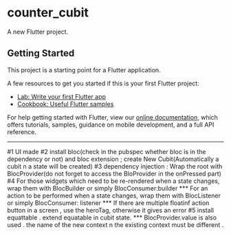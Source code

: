# counter_cubit

A new Flutter project.

## Getting Started

This project is a starting point for a Flutter application.

A few resources to get you started if this is your first Flutter project:

- [Lab: Write your first Flutter app](https://flutter.dev/docs/get-started/codelab)
- [Cookbook: Useful Flutter samples](https://flutter.dev/docs/cookbook)

For help getting started with Flutter, view our
[online documentation](https://flutter.dev/docs), which offers tutorials,
samples, guidance on mobile development, and a full API reference.

-----------------------------------------------------------------------
#1 UI made
#2 install bloc(check in the pubspec whether bloc is in the dependency or not) and bloc extension ; create New Cubit(Automatically a cubit n a state will be created)
#3 dependency injection : Wrap the root with BlocProvider(do not forget to access the BloProvider in the onPressed part)
#4 For those widgets which need to be re-rendered when a state changes, wrap them with BlocBuilder or simply BlocConsumer:builder 
*** For an action to be performed when a state changes, wrap them with BlocListener or simply BlocConsumer: listener
*** If there are multiple floatinf action button in a screen , use the heroTag, otherwise it gives an error
#5 install equattable . extend equatable in cubit state. 
*** BlocProvider.value is also used . the name of the new context n the existing context must be different .